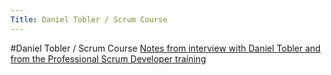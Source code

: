 ```yaml
---
Title: Daniel Tobler / Scrum Course
---
```

#Daniel Tobler / Scrum Course
[Notes from interview with Daniel Tobler and from the Professional Scrum Developer training](/wiki/projects/bachelorsprojects/Agility/DanielToblerScrumCourse/InterviewAndCourse?_k=B3wLJ4G3)
